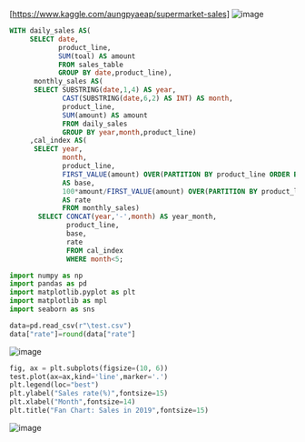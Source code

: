 [https://www.kaggle.com/aungpyaeap/supermarket-sales]
![image](https://user-images.githubusercontent.com/53164959/63651124-a5a65100-c78c-11e9-9ae9-7b570eb30661.png)

```sql
WITH daily_sales AS(
     SELECT date,
            product_line,
            SUM(toal) AS amount
            FROM sales_table
            GROUP BY date,product_line),
      monthly_sales AS(
      SELECT SUBSTRING(date,1,4) AS year,
             CAST(SUBSTRING(date,6,2) AS INT) AS month,
             product_line,
             SUM(amount) AS amount
             FROM daily_sales
             GROUP BY year,month,product_line)
     ,cal_index AS(
      SELECT year,
             month,
             product_line,
             FIRST_VALUE(amount) OVER(PARTITION BY product_line ORDER BY year,month,amount ROWS UNBOUNDED PRECEDING) 
             AS base,
             100*amount/FIRST_VALUE(amount) OVER(PARTITION BY product_line ORDER BY year,month,amount ROWS UNBOUNDED PRECEDING)
             AS rate
             FROM monthly_sales)
       SELECT CONCAT(year,'-',month) AS year_month,
              product_line,
              base,
              rate 
              FROM cal_index
              WHERE month<5;
```


```python
import numpy as np
import pandas as pd
import matplotlib.pyplot as plt
import matplotlib as mpl
import seaborn as sns

data=pd.read_csv(r"\test.csv")
data["rate"]=round(data["rate"]
```
![image](https://user-images.githubusercontent.com/53164959/63651180-22d1c600-c78d-11e9-943b-7f25671a274d.png)


```python
fig, ax = plt.subplots(figsize=(10, 6))
test.plot(ax=ax,kind='line',marker='.')
plt.legend(loc="best")
plt.ylabel("Sales rate(%)",fontsize=15)
plt.xlabel("Month",fontsize=14)
plt.title("Fan Chart: Sales in 2019",fontsize=15)
```
![image](https://user-images.githubusercontent.com/53164959/63651252-cd49e900-c78d-11e9-88bb-ae87b9a2486a.png)
